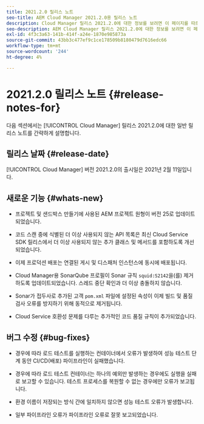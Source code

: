 ```yaml
---
title: 2021.2.0 릴리스 노트
seo-title: AEM Cloud Manager 2021.2.0용 릴리스 노트
description: Cloud Manager 릴리스 2021.2.0에 대한 정보를 보려면 이 페이지를 따르십시오
seo-description: AEM Cloud Manager 릴리스 2021.2.0에 대한 정보를 보려면 이 페이지를 따르십시오
exl-id: 4f3c3a63-141b-414f-a24e-1870e985873a
source-git-commit: 43bb3c477ef9c1ce178509b8180479d7616edc66
workflow-type: tm+mt
source-wordcount: '244'
ht-degree: 4%

---
```


# 2021.2.0 릴리스 노트 {#release-notes-for}

다음 섹션에서는 [!UICONTROL Cloud Manager] 릴리스 2021.2.0에 대한 일반 릴리스 노트를 간략하게 설명합니다.

## 릴리스 날짜 {#release-date}

[!UICONTROL Cloud Manager] 버전 2021.2.0의 출시일은 2021년 2월 11일입니다.

## 새로운 기능 {#whats-new}

* 프로젝트 및 샌드박스 만들기에 사용된 AEM 프로젝트 원형이 버전 25로 업데이트되었습니다.

* 코드 스캔 중에 식별된 더 이상 사용되지 않는 API 목록은 최신 Cloud Service SDK 릴리스에서 더 이상 사용되지 않는 추가 클래스 및 메서드를 포함하도록 개선되었습니다.

* 이제 프로덕션 배포는 연결된 게시 및 디스패처 인스턴스에 동시에 배포됩니다.

* Cloud Manager용 SonarQube 프로필이 Sonar 규칙 `squid:S2142`을(를) 제거하도록 업데이트되었습니다. 스레드 중단 확인과 더 이상 충돌하지 않습니다.

* Sonar가 접두사로 추가된 고객 `pom.xml` 파일에 설정된 속성이 이제 빌드 및 품질 검사 오류를 방지하기 위해 동적으로 제거됩니다.

* Cloud Service 호환성 문제를 다루는 추가적인 코드 품질 규칙이 추가되었습니다.

## 버그 수정 {#bug-fixes}

* 경우에 따라 로드 테스트를 실행하는 컨테이너에서 오류가 발생하여 성능 테스트 단계 동안 CI/CD(배포) 파이프라인이 실패했습니다.

* 경우에 따라 로드 테스트 컨테이너는 하나의 예외만 발생하는 경우에도 실행을 실패로 보고할 수 있습니다. 테스트 프로세스를 복원할 수 없는 경우에만 오류가 보고됩니다.

* 환경 이름이 저장되는 방식 간에 일치하지 않으면 성능 테스트 오류가 발생합니다.

* 일부 파이프라인 오류가 파이프라인 오류로 잘못 보고되었습니다.
